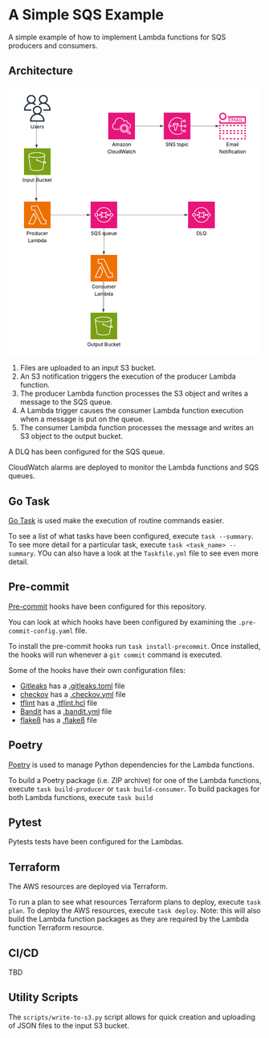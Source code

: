 # A Simple SQS Example

A simple example of how to implement Lambda functions for SQS producers and consumers.

## Architecture

![Architecture Diagram](img/architecture-diagram.png)

1. Files are uploaded to an input S3 bucket.
2. An S3 notification triggers the execution of the producer Lambda function.
3. The producer Lambda function processes the S3 object and writes a message to the SQS queue.
4. A Lambda trigger causes the consumer Lambda function execution when a message is put on the queue.
5. The consumer Lambda function processes the message and writes an S3 object to the output bucket.

A DLQ has been configured for the SQS queue.

CloudWatch alarms are deployed to monitor the Lambda functions and SQS queues.

## Go Task

[Go Task](https://github.com/go-task/task) is used make the execution of routine commands easier.

To see a list of what tasks have been configured, execute `task --summary`.  To see more detail for a particular task, execute `task <task_name> --summary`.  YOu can also have a look at the `Taskfile.yml` file to see even more detail.

## Pre-commit

[Pre-commit](https://pre-commit.com/) hooks have been configured for this repository.

You can look at which hooks have been configured by examining the `.pre-commit-config.yaml` file.

To install the pre-commit hooks run `task install-precommit`.  Once installed, the hooks will run whenever a `git commit` command is executed.

Some of the hooks have their own configuration files:
- [Gitleaks](https://github.com/gitleaks/gitleaks) has a [.gitleaks.toml](./.gitleaks.toml) file
- [checkov](https://www.checkov.io/) has a [.checkov.yml](./.checkov.yml) file
- [tflint](https://github.com/terraform-linters/tflint) has a [.tflint.hcl](./.tflint.hcl) file
- [Bandit](https://bandit.readthedocs.io/en/latest/) has a [.bandit.yml](./.bandit.yml) file
- [flake8](https://flake8.pycqa.org/en/latest/) has a [.flake8](./.flake8) file

## Poetry

[Poetry](https://python-poetry.org/) is used to manage Python dependencies for the Lambda functions.

To build a Poetry package (i.e. ZIP archive) for one of the Lambda functions, execute `task build-producer` or `task build-consumer`.  To build packages for both Lambda functions, execute `task build`

## Pytest

Pytests tests have been configured for the Lambdas.

## Terraform

The AWS resources are deployed via Terraform.

To run a plan to see what resources Terraform plans to deploy, execute `task plan`.  To deploy the AWS resources, execute `task deploy`.  Note: this will also build the Lambda function packages as they are required by the Lambda function Terraform resource.

## CI/CD

TBD

## Utility Scripts

The `scripts/write-to-s3.py` script allows for quick creation and uploading of JSON files to the input S3 bucket.
